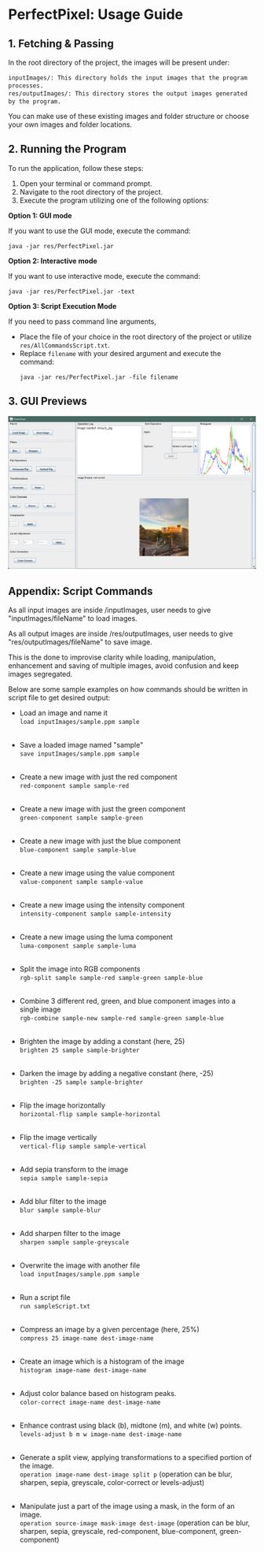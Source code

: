 
# PerfectPixel: Usage Guide

## 1. Fetching & Passing
In the root directory of the project, the images will be present under:

    inputImages/: This directory holds the input images that the program processes.
    res/outputImages/: This directory stores the output images generated by the program.

You can make use of these existing images and folder structure or choose your own images and folder locations.

## 2. Running the Program

To run the application, follow these steps:

1. Open your terminal or command prompt.
2. Navigate to the root directory of the project.
3. Execute the program utilizing one of the following options:

**Option 1: GUI mode**

If you want to use the GUI mode, execute the command:
  ```
  java -jar res/PerfectPixel.jar
  ```

**Option 2: Interactive mode**

If you want to use interactive mode, execute the command:
  ```
  java -jar res/PerfectPixel.jar -text
  ```

**Option 3: Script Execution Mode**

If you need to pass command line arguments,
- Place the file of your choice in the root directory of the project or utilize `res/AllCommandsScript.txt`.
- Replace `filename` with your desired argument and execute the command:
  ```
  java -jar res/PerfectPixel.jar -file filename
  ```

## 3. GUI Previews

![Application Preview](res/application_preview.png)


## Appendix: Script Commands
As all input images are inside /inputImages, user needs to give "inputImages/fileName" to load images.

As all output images are inside /res/outputImages, user needs to give "res/outputImages/fileName" to save image.

This is the done to improvise clarity while loading, manipulation, enhancement and saving of multiple images, avoid confusion and keep images segregated.

Below are some sample examples on how commands should be written in script file to get desired output:
- Load an image and name it\
  `load inputImages/sample.ppm sample`<br/><br/>

- Save a loaded image named "sample"\
  `save inputImages/sample.ppm sample`<br/><br/>

- Create a new image with just the red component\
  `red-component sample sample-red`<br/><br/>

- Create a new image with just the green component\
  `green-component sample sample-green`<br/><br/>

- Create a new image with just the blue component\
  `blue-component sample sample-blue`<br/><br/>

- Create a new image using the value component\
  `value-component sample sample-value`<br/><br/>

- Create a new image using the intensity component\
  `intensity-component sample sample-intensity`<br/><br/>

- Create a new image using the luma component\
  `luma-component sample sample-luma`<br/><br/>

- Split the image into RGB components\
  `rgb-split sample sample-red sample-green sample-blue`<br/><br/>

- Combine 3 different red, green, and blue component images into a single image\
  `rgb-combine sample-new sample-red sample-green sample-blue`<br/><br/>

- Brighten the image by adding a constant (here, 25)\
  `brighten 25 sample sample-brighter`<br/><br/>

- Darken the image by adding a negative constant (here, -25)\
  `brighten -25 sample sample-brighter`<br/><br/>

- Flip the image horizontally\
  `horizontal-flip sample sample-horizontal`<br/><br/>

- Flip the image vertically\
  `vertical-flip sample sample-vertical`<br/><br/>

- Add sepia transform to the image\
  `sepia sample sample-sepia`<br/><br/>

- Add blur filter to the image\
  `blur sample sample-blur`<br/><br/>

- Add sharpen filter to the image\
  `sharpen sample sample-greyscale`<br/><br/>

- Overwrite the image with another file\
  `load inputImages/sample.ppm sample`<br/><br/>

- Run a script file\
  `run sampleScript.txt`<br/><br/>

- Compress an image by a given percentage (here, 25%)\
  `compress 25 image-name dest-image-name`<br/><br/>

- Create an image which is a histogram of the image\
  `histogram image-name dest-image-name`<br/><br/>

- Adjust color balance based on histogram peaks.\
  `color-correct image-name dest-image-name`<br/><br/>

- Enhance contrast using black (b), midtone (m), and white (w) points.\
  `levels-adjust b m w image-name dest-image-name`<br/><br/>

- Generate a split view, applying transformations to a specified portion of the image.\
  `operation image-name dest-image split p` (operation can be blur, sharpen, sepia, greyscale, color-correct or levels-adjust)<br/><br/>

- Manipulate just a part of the image using a mask, in the form of an image.\
  `operation source-image mask-image dest-image` (operation can be blur, sharpen, sepia, greyscale, red-component, blue-component, green-component)<br/><br/>
